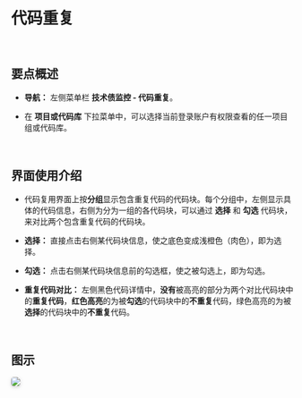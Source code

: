 # 代码重复

<br />

## 要点概述

-   **导航：** 左侧菜单栏 **技术债监控 - 代码重复**。

-   在 **项目或代码库** 下拉菜单中，可以选择当前登录账户有权限查看的任一项目组或代码库。

<br />

## 界面使用介绍

-   代码复用界面上按**分组**显示包含重复代码的代码块。每个分组中，左侧显示具体的代码信息，右侧为分为一组的各代码块，可以通过 **选择** 和 **勾选** 代码块，来对比两个包含重复代码的代码块。

-   **选择：** 直接点击右侧某代码块信息，使之底色变成浅橙色（肉色），即为选择。

-   **勾选：** 点击右侧某代码块信息前的勾选框，使之被勾选上，即为勾选。

-   **重复代码对比：** 左侧黑色代码详情中，**没有**被高亮的部分为两个对比代码块中的**重复代码**，**红色高亮**的为被**勾选**的代码块中的**不重复**代码，绿色高亮的为被**选择**的代码块中的**不重复**代码。

<br />

## 图示

<img style="border-radius: 0.3125em;
    box-shadow: 0 2px 4px 0 rgba(34,36,38,.12),0 2px 10px 0 rgba(34,36,38,.08);" src="https://release-notes.oss-cn-zhangjiakou.aliyuncs.com/img/Duplicates.png" />
